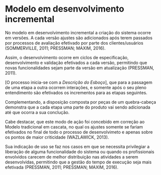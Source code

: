 # Modelo em desenvolvimento incremental

No modelo em desenvolvimento incremental a criação do sistema ocorre em versões. A cada versão ajustes são adicionados após terem passados por processos de avaliação efetivado por parte dos clientes/usuários (SOMMERVILLE, 2011; PRESSMAN; MAXIM, 2016).

Assim, o desenvolvimento ocorre em ciclos de especificação, desenvolvimento e validação efetivados a cada versão, permitindo que novas funcionalidades sejam parte da versão em atualização (PRESSMAN, 2011).

[O processo inicia-se com a *Descrição do Esboço*], que para a passagem de uma etapa a outra ocorrem interações, e somente após o seu pleno entendimento são efetivados os incrementos para as etapas seguintes.

Complementando, a disposição composta por peças de um quebra-cabeça demonstra que a cada etapa uma parte do produto vai sendo adicionada até que ocorra a sua conclução.

Cabe destacar, que este modo de ação foi concebido em correção ao Modelo tradicional em cascata, no qual os ajustes somente se fariam efetivados no final de todo o processo de desenvolvimeto e apenas sobre os pontos de maior criticidade (WAZLAWICK, 2013).

Sua indicação de uso se faz nos casos em que se necessita privilegiar a liberação de alguma funcionalidade do sistema ou quando os profissionais envolvidos carecem de melhor distribuição nas atividades a serem desenvolvidas, permitindo que a gestão do tempo de execução seja mais efetivada (PRESSMAN, 2011; PRESSMAN; MAXIM, 2016).